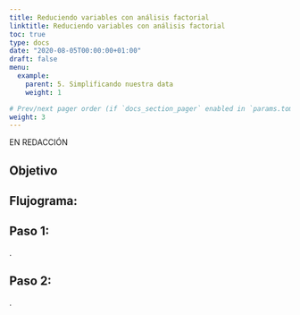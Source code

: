 ```yaml
---
title: Reduciendo variables con análisis factorial
linktitle: Reduciendo variables con análisis factorial
toc: true
type: docs
date: "2020-08-05T00:00:00+01:00"
draft: false
menu:
  example:
    parent: 5. Simplificando nuestra data
    weight: 1

# Prev/next pager order (if `docs_section_pager` enabled in `params.toml`)
weight: 3
---
```


EN REDACCIÓN

## Objetivo


## Flujograma:


## Paso 1: 

.


## Paso 2:

.
